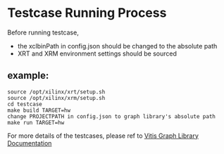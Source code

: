 # Testcase Running Process

Before running testcase,  
- the xclbinPath in config.json should be changed to the absolute path  
- XRT and XRM environment settings should be sourced  

## example:  
    source /opt/xilinx/xrt/setup.sh  
    source /opt/xilinx/xrm/setup.sh  
    cd testcase 
    make build TARGET=hw 
    change PROJECTPATH in config.json to graph library's absolute path 
    make run TARGET=hw 

For more details of the testcases, please ref to [Vitis Graph Library Documentation](https://xilinx.github.io/Vitis_Libraries/graph/2020.2/index.html)
    

